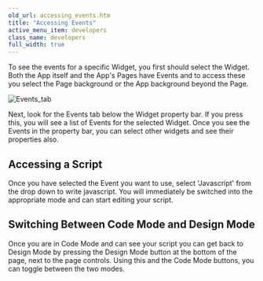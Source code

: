 ```yaml
---
old_url: accessing_events.htm
title: "Accessing Events"
active_menu_item: developers
class_name: developers
full_width: true
---
```



To see the events for a specific Widget, you first should select the Widget. Both the App itself and the App's Pages have Events and to access these you select the Page background or the App background beyond the Page.

![Events\_tab](/img/docs/events_tab.zoom34.png)

Next, look for the Events tab below the Widget property bar. If you press this, you will see a list of Events for the selected Widget. Once you see the Events in the property bar, you can select other widgets and see their properties also.

## Accessing a Script

Once you have selected the Event you want to use, select 'Javascript' from the drop down to write javascript. You will immediately be switched into the appropriate mode and can start editing your script.

## Switching Between Code Mode and Design Mode

Once you are in Code Mode and can see your script you can get back to Design Mode by pressing the Design Mode button at the bottom of the page, next to the page controls. Using this and the Code Mode buttons, you can toggle between the two modes.

